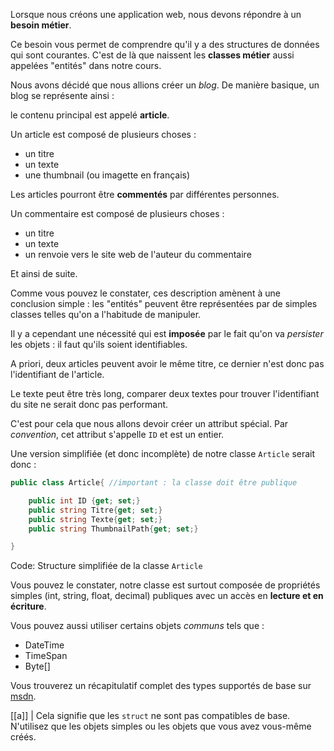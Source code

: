Lorsque nous créons une application web, nous devons répondre à un **besoin métier**.

Ce besoin vous permet de comprendre qu'il y a des structures de données qui sont courantes. C'est de là que naissent les **classes métier** aussi appelées "entités" dans notre cours.

Nous avons décidé que nous allions créer un *blog*. De manière basique, un blog se représente ainsi :

le contenu principal est appelé **article**. 

Un article est composé de plusieurs choses :

- un titre
- un texte
- une thumbnail (ou imagette en français)

Les articles pourront être **commentés** par différentes personnes.

Un commentaire est composé de plusieurs choses :

- un titre
- un texte
- un renvoie vers le site web de l'auteur du commentaire

Et ainsi de suite.

Comme vous pouvez le constater, ces description amènent à une conclusion simple : les "entités" peuvent être représentées par de simples classes telles qu'on a l'habitude de manipuler. 

Il y a cependant une nécessité qui est **imposée** par le fait qu'on va *persister* les objets : il faut qu'ils soient identifiables.

A priori, deux articles peuvent avoir le même titre, ce dernier n'est donc pas l'identifiant de l'article.

Le texte peut être très long, comparer deux textes pour trouver l'identifiant du site ne serait donc pas performant.

C'est pour cela que nous allons devoir créer un attribut spécial. Par *convention*, cet attribut s'appelle `ID` et est un entier.

Une version simplifiée (et donc incomplète) de notre classe `Article` serait donc :

```csharp
public class Article{ //important : la classe doit être publique

    public int ID {get; set;}
    public string Titre{get; set;}
    public string Texte{get; set;}
    public string ThumbnailPath{get; set;}

}
```
Code: Structure simplifiée de la classe `Article`

Vous pouvez le constater, notre classe est surtout composée de propriétés simples (int, string, float, decimal) publiques avec un accès en **lecture et en écriture**.

Vous pouvez aussi utiliser certains objets *communs* tels que :

- DateTime
- TimeSpan
- Byte[]

Vous trouverez un récapitulatif complet des types supportés de base sur [msdn](https://www.devart.com/dotconnect/db2/docs/DataTypeMapping.html).

[[a]]
| Cela signifie que les `struct` ne sont pas compatibles de base. N'utilisez que les objets simples ou les objets que vous avez vous-même créés.